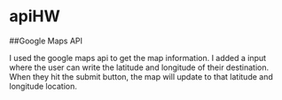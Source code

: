 # apiHW
##Google Maps API

I used the google maps api to get the map information. I added a input where the user can write the latitude and longitude of their destination. When they hit the submit button, the map will update to that latitude and longitude location.